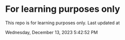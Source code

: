 # For learning purposes only
This repo is for learning purposes only.
Last updated at

Wednesday, December 13, 2023 5:42:52 PM

